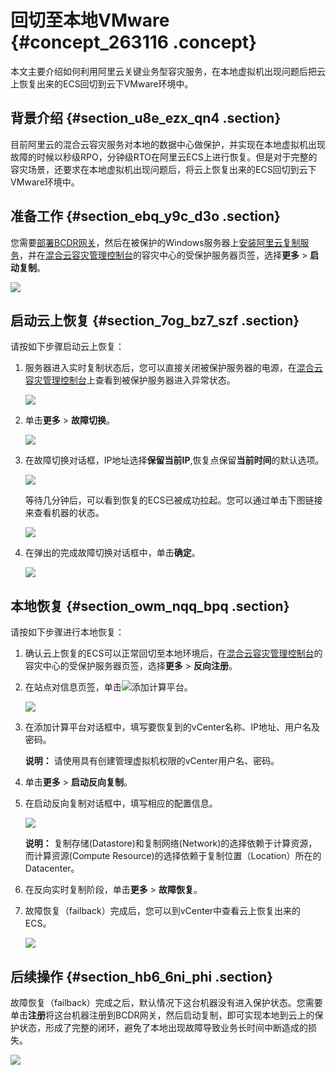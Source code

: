 # 回切至本地VMware {#concept_263116 .concept}

本文主要介绍如何利用阿里云关键业务型容灾服务，在本地虚拟机出现问题后把云上恢复出来的ECS回切到云下VMware环境中。

## 背景介绍 {#section_u8e_ezx_qn4 .section}

目前阿里云的混合云容灾服务对本地的数据中心做保护，并实现在本地虚拟机出现故障的时候以秒级RPO，分钟级RTO在阿里云ECS上进行恢复。但是对于完整的容灾场景，还要求在本地虚拟机出现问题后，将云上恢复出来的ECS回切到云下VMware环境中。

## 准备工作 {#section_ebq_y9c_d3o .section}

您需要[部署BCDR网关](https://help.aliyun.com/document_detail/92482.html)，然后在被保护的Windows服务器上[安装阿里云复制服务](https://help.aliyun.com/document_detail/92483.html)，并在[混合云容灾管理控制台](https://hdr.console.aliyun.com)的容灾中心的受保护服务器页签，选择**更多** \> **启动复制**。

![](http://static-aliyun-doc.oss-cn-hangzhou.aliyuncs.com/assets/img/217442/156222698446862_zh-CN.png)

## 启动云上恢复 {#section_7og_bz7_szf .section}

请按如下步骤启动云上恢复：

1.  服务器进入实时复制状态后，您可以直接关闭被保护服务器的电源，在[混合云容灾管理控制台](https://hdr.console.aliyun.com)上查看到被保护服务器进入异常状态。

    ![](http://static-aliyun-doc.oss-cn-hangzhou.aliyuncs.com/assets/img/217442/156222698546867_zh-CN.png)

2.  单击**更多** \> **故障切换**。

    ![](http://static-aliyun-doc.oss-cn-hangzhou.aliyuncs.com/assets/img/217442/156222698546875_zh-CN.jpg)

3.  在故障切换对话框，IP地址选择**保留当前IP**,恢复点保留**当前时间**的默认选项。

    ![](http://static-aliyun-doc.oss-cn-hangzhou.aliyuncs.com/assets/img/217442/156222698546876_zh-CN.jpg)

    等待几分钟后，可以看到恢复的ECS已被成功拉起。您可以通过单击下图链接来查看机器的状态。

    ![](http://static-aliyun-doc.oss-cn-hangzhou.aliyuncs.com/assets/img/217442/156222698646881_zh-CN.png)

4.  在弹出的完成故障切换对话框中，单击**确定**。

    ![](http://static-aliyun-doc.oss-cn-hangzhou.aliyuncs.com/assets/img/217442/156222698646886_zh-CN.png)


## 本地恢复 {#section_owm_nqq_bpq .section}

请按如下步骤进行本地恢复：

1.  确认云上恢复的ECS可以正常回切至本地环境后，在[混合云容灾管理控制台](https://hdr.console.aliyun.com)的容灾中心的受保护服务器页签，选择**更多** \> **反向注册**。
2.  在站点对信息页签，单击![](http://static-aliyun-doc.oss-cn-hangzhou.aliyuncs.com/assets/img/217442/156222698646891_zh-CN.jpg)添加计算平台。

    ![](http://static-aliyun-doc.oss-cn-hangzhou.aliyuncs.com/assets/img/217442/156222698646904_zh-CN.jpg)

3.  在添加计算平台对话框中，填写要恢复到的vCenter名称、IP地址、用户名及密码。

    **说明：** 请使用具有创建管理虚拟机权限的vCenter用户名、密码。

4.  单击**更多** \> **启动反向复制**。
5.  在启动反向复制对话框中，填写相应的配置信息。

    ![](http://static-aliyun-doc.oss-cn-hangzhou.aliyuncs.com/assets/img/217442/156222698746905_zh-CN.png)

    **说明：** 复制存储\(Datastore\)和复制网络\(Network\)的选择依赖于计算资源，而计算资源\(Compute Resource\)的选择依赖于复制位置（Location）所在的Datacenter。

6.  在反向实时复制阶段，单击**更多** \> **故障恢复**。
7.  故障恢复（failback）完成后，您可以到vCenter中查看云上恢复出来的ECS。

    ![](http://static-aliyun-doc.oss-cn-hangzhou.aliyuncs.com/assets/img/217442/156222698746902_zh-CN.png)


## 后续操作 {#section_hb6_6ni_phi .section}

故障恢复（failback）完成之后，默认情况下这台机器没有进入保护状态。您需要单击**注册**将这台机器注册到BCDR网关，然后启动复制，即可实现本地到云上的保护状态，形成了完整的闭环，避免了本地出现故障导致业务长时间中断造成的损失。

![](http://static-aliyun-doc.oss-cn-hangzhou.aliyuncs.com/assets/img/217442/156222698746931_zh-CN.png)

